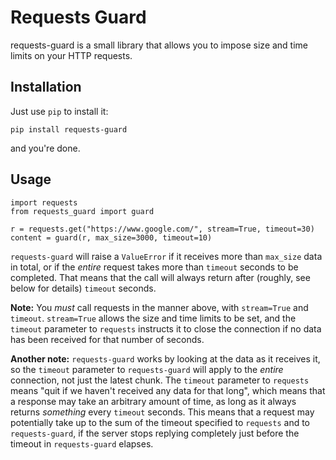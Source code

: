 # Requests Guard

requests-guard is a small library that allows you to impose size and time limits on your HTTP requests.

## Installation

Just use `pip` to install it:

```
pip install requests-guard
```

and you're done.

## Usage

```
import requests
from requests_guard import guard

r = requests.get("https://www.google.com/", stream=True, timeout=30)
content = guard(r, max_size=3000, timeout=10)
```

`requests-guard` will raise a `ValueError` if it receives more than `max_size` data in total, or if the *entire*
request takes more than `timeout` seconds to be completed. That means that the call will always return after (roughly,
see below for details) `timeout` seconds.

**Note:** You *must* call requests in the manner above, with `stream=True` and `timeout`. `stream=True` allows the size
and time limits to be set, and the `timeout` parameter to `requests` instructs it to close the connection if no data
has been received for that number of seconds.

**Another note:** `requests-guard` works by looking at the data as it receives it, so the `timeout` parameter to
`requests-guard` will apply to the *entire* connection, not just the latest chunk. The `timeout` parameter to
`requests` means "quit if we haven't received any data for that long", which means that a response may take an
arbitrary amount of time, as long as it always returns *something* every `timeout` seconds. This means that a request
may potentially take up to the sum of the timeout specified to `requests` and to `requests-guard`, if the server stops
replying completely just before the timeout in `requests-guard` elapses.
